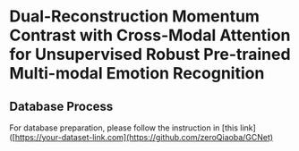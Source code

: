 # Dual-Reconstruction Momentum Contrast with Cross-Modal Attention for Unsupervised Robust Pre-trained Multi-modal Emotion Recognition

## Database Process

For database preparation, please follow the instruction in [this link]([https://your-dataset-link.com](https://github.com/zeroQiaoba/GCNet)
